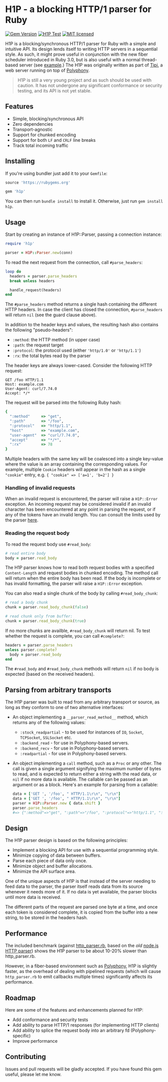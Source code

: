 # H1P - a blocking HTTP/1 parser for Ruby

[![Gem Version](https://badge.fury.io/rb/h1p.svg)](http://rubygems.org/gems/h1p)
[![H1P Test](https://github.com/digital-fabric/h1p/workflows/Tests/badge.svg)](https://github.com/digital-fabric/h1p/actions?query=workflow%3ATests)
[![MIT licensed](https://img.shields.io/badge/license-MIT-blue.svg)](https://github.com/digital-fabric/h1p/blob/master/LICENSE)

H1P is a blocking/synchronous HTTP/1 parser for Ruby with a simple and intuitive
API. Its design lends itself to writing HTTP servers in a sequential style. As
such, it might prove useful in conjunction with the new fiber scheduler
introduced in Ruby 3.0, but is also useful with a normal thread-based server
(see
[example](https://github.com/digital-fabric/h1p/blob/main/examples/http_server.rb).)
The H1P was originally written as part of
[Tipi](https://github.com/digital-fabric/tipi), a web server running on top of
[Polyphony](https://github.com/digital-fabric/polyphony).

> H1P is still a very young project and as such should be used with caution. It
> has not undergone any significant conformance or security testing, and its API
> is not yet stable.

## Features

- Simple, blocking/synchronous API
- Zero dependencies
- Transport-agnostic
- Support for chunked encoding
- Support for both `LF` and `CRLF` line breaks
- Track total incoming traffic

## Installing

If you're using bundler just add it to your `Gemfile`:

```ruby
source 'https://rubygems.org'

gem 'h1p'
```

You can then run `bundle install` to install it. Otherwise, just run `gem install h1p`.

## Usage

Start by creating an instance of H1P::Parser, passing a connection instance:

```ruby
require 'h1p'

parser = H1P::Parser.new(conn)
```

To read the next request from the connection, call `#parse_headers`:

```ruby
loop do
  headers = parser.parse_headers
  break unless headers

  handle_request(headers)
end
```

The `#parse_headers` method returns a single hash containing the different HTTP
headers. In case the client has closed the connection, `#parse_headers` will
return `nil` (see the guard clause above).

In addition to the header keys and values, the resulting hash also contains the
following "pseudo-headers":

- `:method`: the HTTP method (in upper case)
- `:path`: the request target
- `:protocol`: the protocol used (either `'http/1.0'` or `'http/1.1'`)
- `:rx`: the total bytes read by the parser

The header keys are always lower-cased. Consider the following HTTP request:

```
GET /foo HTTP/1.1
Host: example.com
User-Agent: curl/7.74.0
Accept: */*

```

The request will be parsed into the following Ruby hash:

```ruby
{
  ":method"     => "get",
  ":path"       => "/foo",
  ":protocol"   => "http/1.1",
  "host"        => "example.com",
  "user-agent"  => "curl/7.74.0",
  "accept"      => "*/*",
  ":rx"         => 78
}
```

Multiple headers with the same key will be coalesced into a single key-value
where the value is an array containing the corresponding values. For example,
multiple `Cookie` headers will appear in the hash as a single `"cookie"` entry,
e.g. `{ "cookie" => ['a=1', 'b=2'] }`

### Handling of invalid requests 

When an invalid request is encountered, the parser will raise a `H1P::Error`
exception. An incoming request may be considered invalid if an invalid character
has been encountered at any point in parsing the request, or if any of the
tokens have an invalid length. You can consult the limits used by the parser
[here](https://github.com/digital-fabric/h1p/blob/main/ext/h1p/limits.rb).

### Reading the request body

To read the request body use `#read_body`:

```ruby
# read entire body
body = parser.read_body
```

The H1P parser knows how to read both request bodies with a specified
`Content-Length` and request bodies in chunked encoding. The method call will
return when the entire body has been read. If the body is incomplete or has
invalid formatting, the parser will raise a `H1P::Error` exception.

You can also read a single chunk of the body by calling `#read_body_chunk`:

```ruby
# read a body chunk
chunk = parser.read_body_chunk(false)

# read chunk only from buffer:
chunk = parser.read_body_chunk(true)
```

If no more chunks are availble, `#read_body_chunk` will return nil. To test
whether the request is complete, you can call `#complete?`:

```ruby
headers = parser.parse_headers
unless parser.complete?
  body = parser.read_body
end
```

The `#read_body` and `#read_body_chunk` methods will return `nil` if no body is
expected (based on the received headers).

## Parsing from arbitrary transports

The H1P parser was built to read from any arbitrary transport or source, as long
as they conform to one of two alternative interfaces:

- An object implementing a `__parser_read_method__` method, which returns any of
  the following values:

  - `:stock_readpartial` - to be used for instances of `IO`, `Socket`,
    `TCPSocket`, `SSLSocket` etc.
  - `:backend_read` - for use in Polyphony-based servers.
  - `:backend_recv` - for use in Polyphony-based servers.
  - `:readpartial` - for use in Polyphony-based servers.

- An object implementing a `call` method, such as a `Proc` or any other. The
  call is given a single argument signifying the maximum number of bytes to
  read, and is expected to return either a string with the read data, or `nil`
  if no more data is available. The callable can be passed as an argument or as
  a block. Here's an example for parsing from a callable:

  ```ruby
  data = ['GET ', '/foo', " HTTP/1.1\r\n", "\r\n"]
  data = ['GET ', '/foo', " HTTP/1.1\r\n", "\r\n"]
  parser = H1P::Parser.new { data.shift }
  parser.parse_headers
  #=> {":method"=>"get", ":path"=>"/foo", ":protocol"=>"http/1.1", ":rx"=>21}
  ```

## Design

The H1P parser design is based on the following principles:

- Implement a blocking API for use with a sequential programming style.
- Minimize copying of data between buffers.
- Parse each piece of data only once.
- Minimize object and buffer allocations.
- Minimize the API surface area.

One of the unique aspects of H1P is that instead of the server needing to feed
data to the parser, the parser itself reads data from its source whenever it
needs more of it. If no data is yet available, the parser blocks until more data
is received.

The different parts of the request are parsed one byte at a time, and once each
token is considered complete, it is copied from the buffer into a new string, to
be stored in the headers hash.

## Performance

The included benchmark (against
[http_parser.rb](https://github.com/tmm1/http_parser.rb), based on the *old*
[node.js HTTP parser](https://github.com/nodejs/http-parser)) shows the H1P
parser to be about 10-20% slower than http_parser.rb.

However, in a fiber-based environment such as
[Polyphony](https://github.com/digital-fabric/polyphony), H1P is slightly
faster, as the overhead of dealing with pipelined requests (which will cause
`http_parser.rb` to emit callbacks multiple times) significantly affects its
performance.

## Roadmap

Here are some of the features and enhancements planned for H1P:

- Add conformance and security tests
- Add ability to parse HTTP/1 responses (for implementing HTTP clients)
- Add ability to splice the request body into an arbitrary fd
  (Polyphony-specific)
- Improve performance

## Contributing

Issues and pull requests will be gladly accepted. If you have found this gem
useful, please let me know.